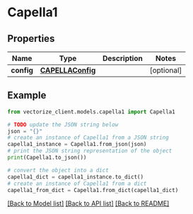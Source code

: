 # Capella1


## Properties

Name | Type | Description | Notes
------------ | ------------- | ------------- | -------------
**config** | [**CAPELLAConfig**](CAPELLAConfig.md) |  | [optional] 

## Example

```python
from vectorize_client.models.capella1 import Capella1

# TODO update the JSON string below
json = "{}"
# create an instance of Capella1 from a JSON string
capella1_instance = Capella1.from_json(json)
# print the JSON string representation of the object
print(Capella1.to_json())

# convert the object into a dict
capella1_dict = capella1_instance.to_dict()
# create an instance of Capella1 from a dict
capella1_from_dict = Capella1.from_dict(capella1_dict)
```
[[Back to Model list]](../README.md#documentation-for-models) [[Back to API list]](../README.md#documentation-for-api-endpoints) [[Back to README]](../README.md)


